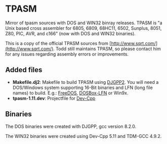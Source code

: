 # TPASM
Mirror of tpasm sources with DOS and WIN32 binray releases. TPASM is "a Unix based cross assembler for 6805, 6809, 68HC11, 6502, Sunplus, 8051, Z80, PIC, AVR, and c166" (now with DOS and WIN32 binaries).

This is a copy of the official TPASM sources from [http://www.sqrt.com/](http://www.sqrt.com/). Todd still maintains TPASM, so please contact him for any issues regarding assembly errors or improvements.

## Added files
* **Makefile.dj2**: Makefile to build TPASM using [DJGPP2](http://www.delorie.com/djgpp/). You will need a DOS/Windows system supporting 16-Bit binaries and LFN (long file names) to build. E.g.: [FreeDOS](http://www.freedos.org/), [DOSBox-LFN](https://sourceforge.net/projects/dosbox-svn-lfn/) or Win9x.
* **tpasm-1.11.dev**: Projectfile for [Dev-Cpp](https://sourceforge.net/projects/orwelldevcpp/)

## Binaries
The DOS binaries were created with DJGPP, gcc version 8.2.0.

The WIN32 binaries were created using Dev-Cpp 5.11 and TDM-GCC 4.9.2.
